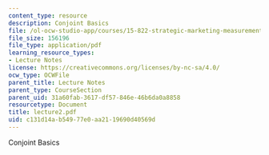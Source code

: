 ```yaml
---
content_type: resource
description: Conjoint Basics
file: /ol-ocw-studio-app/courses/15-822-strategic-marketing-measurement-fall-2002/c131d14ab54977e0aa2119690d40569d_lecture2.pdf
file_size: 156196
file_type: application/pdf
learning_resource_types:
- Lecture Notes
license: https://creativecommons.org/licenses/by-nc-sa/4.0/
ocw_type: OCWFile
parent_title: Lecture Notes
parent_type: CourseSection
parent_uid: 31a60fab-3617-df57-846e-46b6da0a8858
resourcetype: Document
title: lecture2.pdf
uid: c131d14a-b549-77e0-aa21-19690d40569d
---
```

Conjoint Basics